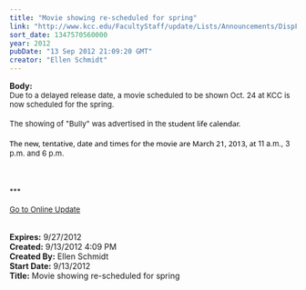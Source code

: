 ```yaml
---
title: "Movie showing re-scheduled for spring"
link: "http://www.kcc.edu/FacultyStaff/update/Lists/Announcements/DispForm.aspx?ID=817"
sort_date: 1347570560000
year: 2012
pubDate: "13 Sep 2012 21:09:20 GMT"
creator: "Ellen Schmidt"
---
```


<div><b>Body:</b> <div class="ExternalClassEF5BC8874652405E8BC56FE3EE3EA3DE"><div><font size="2">Due to a delayed release date, a movie scheduled to be shown Oct. 24 at KCC is now scheduled for the spring.</font></div>
<div><font size="2"></font> </div>
<div><font size="2">The showing of &quot;Bully&quot; was advertised in the<span style="font-family:'Segoe UI';direction:ltr;word-wrap:break-word;color:#000000" dir="ltr"> student life calendar.</span></font></div>
<div><font size="2"><span style="font-family:'Segoe UI';direction:ltr;word-wrap:break-word;color:#000000" dir="ltr"></span></font> </div>
<div><font size="2"><span style="font-family:'Segoe UI';direction:ltr;word-wrap:break-word;color:#000000" dir="ltr">The new, tentative, date and times for the movie are March 21, 2013, at </span>11 a.m., 3 p.m. and 6 p.m.  <br /></font></div>
<div><font size="2"></font> </div>
<div><font size="2"></font> </div>
<div><font size="2"></font> </div>
<div><font size="2">
<div><font size="2">***</font></div>
<div><font size="2"></font> </div>
<div><a href="/FacultyStaff/update/Pages/dailyupdate.aspx"><font size="2">Go to Online Update</font></a></div>
<div><font size="2"></font> </div>
<div><br /></div></div></font></div></div>
<div><b>Expires:</b> 9/27/2012</div>
<div><b>Created:</b> 9/13/2012 4:09 PM</div>
<div><b>Created By:</b> Ellen Schmidt</div>
<div><b>Start Date:</b> 9/13/2012</div>
<div><b>Title:</b> Movie showing re-scheduled for spring</div>
